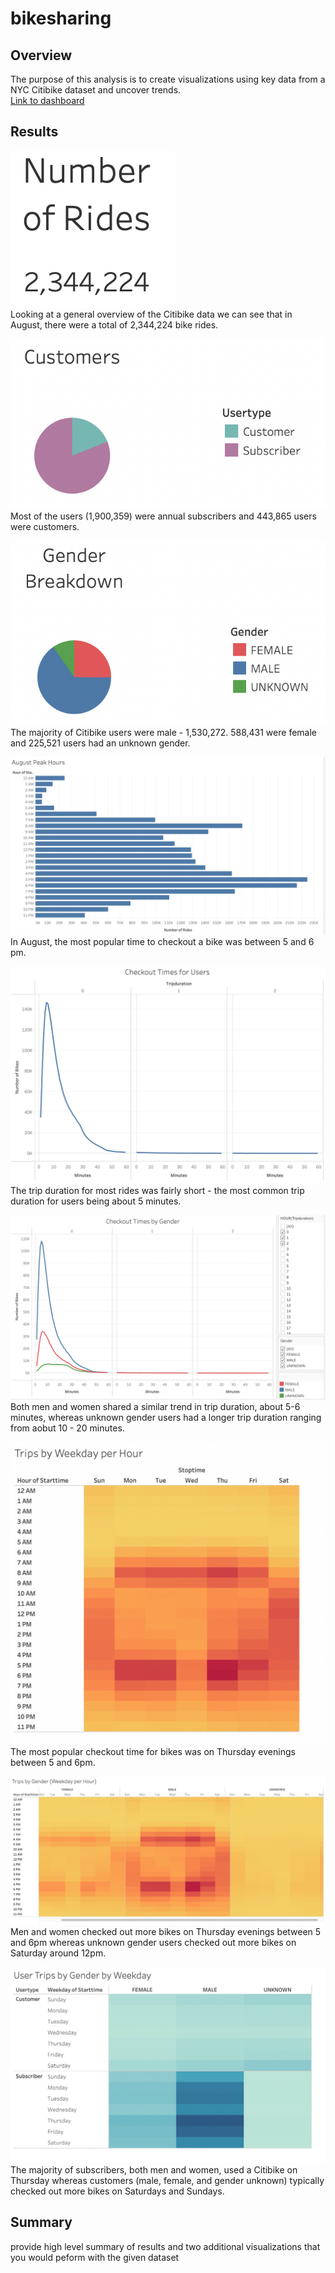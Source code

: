 # bikesharing
## Overview
The purpose of this analysis is to create visualizations using key data from a NYC Citibike dataset and uncover trends. 
<br>[Link to dashboard](https://public.tableau.com/profile/laura.godleski#!/vizhome/bikesharing_challenge_16199922432860/NYCCitibikes)

## Results
![](Resources/number_of_rides.png)
<br> Looking at a general overview of the Citibike data we can see that in August, there were a total of 2,344,224 bike rides. 

![](Resources/customers.png)
<br>Most of the users (1,900,359) were annual subscribers and 443,865 users were customers. 

![](Resources/gender_breakdown.png)
<br>The majority of Citibike users were male - 1,530,272. 588,431 were female and 225,521 users had an unknown gender. 

![](Resources/august_peak_hours.png)
<br> In August, the most popular time to checkout a bike was between 5 and 6 pm. 

![](Resources/checkout_times_user.png)
<br> The trip duration for most rides was fairly short - the most common trip duration for users being about 5 minutes. 

![](Resources/checkout_times_gender.png)
<br> Both men and women shared a similar trend in trip duration, about 5-6 minutes, whereas unknown gender users had a longer trip duration ranging from aobut 10 - 20 minutes. 

![](Resources/trips_weekday_hour.png)
<br> The most popular checkout time for bikes was on Thursday evenings between 5 and 6pm.

![](Resources/trips_by_gender.png)
<br> Men and women checked out more bikes on Thursday evenings between 5 and 6pm whereas unknown gender users checked out more bikes on Saturday around 12pm. 

![](Resources/user_trips_gender_weekday.png)
<br> The majority of subscribers, both men and women, used a Citibike on Thursday whereas customers (male, female, and gender unknown) typically checked out more bikes on Saturdays and Sundays. 

## Summary
provide high level summary of results and two additional visualizations that you would peform with the given dataset
